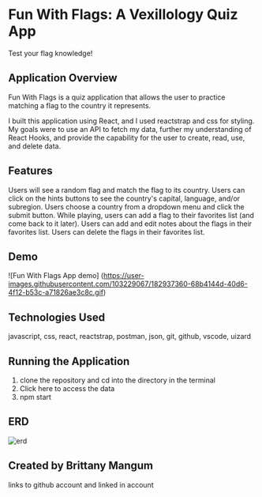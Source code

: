 # Fun With Flags: A Vexillology Quiz App

Test your flag knowledge!

## Application Overview

Fun With Flags is a quiz application that allows the user to practice matching a flag to the country it represents. 

I built this application using React, and I used reactstrap and css for styling. My goals were to use an API to fetch my data, further my understanding of React Hooks, and provide the capability for the user to create, read, use, and delete data. 

## Features

Users will see a random flag and match the flag to its country. 
Users can click on the hints buttons to see the country's capital, language, and/or subregion. 
Users choose a country from a dropdown menu and click the submit button.
While playing, users can add a flag to their favorites list (and come back to it later).
Users can add and edit notes about the flags in their favorites list.
Users can delete the flags in their favorites list.

## Demo

![Fun With Flags App demo] (https://user-images.githubusercontent.com/103229067/182937360-68b4144d-40d6-4f12-b53c-a71826ae3c8c.gif)


## Technologies Used

javascript, css, react, reactstrap, postman, json, git, github, vscode, uizard

## Running the Application

1. clone the repository and cd into the directory in the terminal
2. Click here to access the data
3. npm start

## ERD
![erd](https://user-images.githubusercontent.com/103229067/182932285-140fbd3b-5e27-4522-bdde-fd315c9901cd.png)


## Created by Brittany Mangum
links to github account and linked in account
